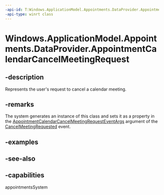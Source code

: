 ```yaml
---
-api-id: T:Windows.ApplicationModel.Appointments.DataProvider.AppointmentCalendarCancelMeetingRequest
-api-type: winrt class
---
```


<!-- Class syntax.
public class AppointmentCalendarCancelMeetingRequest : Windows.ApplicationModel.Appointments.DataProvider.IAppointmentCalendarCancelMeetingRequest
-->

# Windows.ApplicationModel.Appointments.DataProvider.AppointmentCalendarCancelMeetingRequest

## -description
Represents the user's request to cancel a calendar meeting.

## -remarks
The system generates an instance of this class and sets it as a property in the [AppointmentCalendarCancelMeetingRequestEventArgs](appointmentcalendarcancelmeetingrequesteventargs.md) argument of the [CancelMeetingRequested](appointmentdataproviderconnection_cancelmeetingrequested.md) event.

## -examples

## -see-also

## -capabilities
appointmentsSystem
